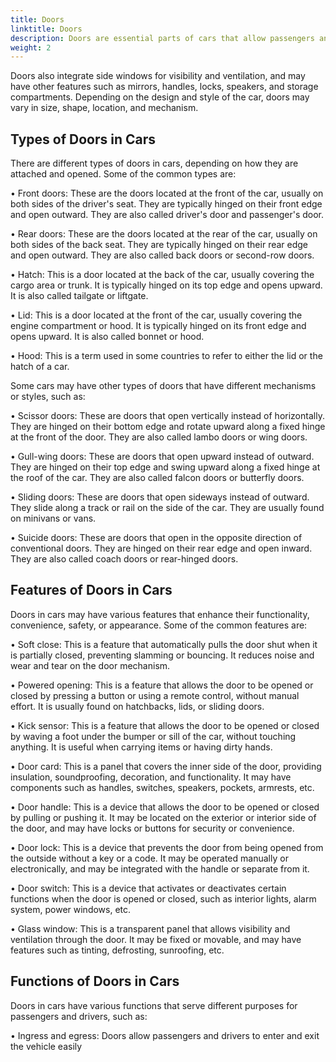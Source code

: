 ```yaml
---
title: Doors
linktitle: Doors
description: Doors are essential parts of cars that allow passengers and drivers to enter and exit the vehicle, as well as secure the interior from unauthorized access. 
weight: 2
---
```

<!-- markdownlint-disable MD033 -->

Doors also integrate side windows for visibility and ventilation, and may have other features such as mirrors, handles, locks, speakers, and storage compartments. Depending on the design and style of the car, doors may vary in size, shape, location, and mechanism.

## Types of Doors in Cars

There are different types of doors in cars, depending on how they are attached and opened. Some of the common types are:

•  Front doors: These are the doors located at the front of the car, usually on both sides of the driver&apos;s seat. They are typically hinged on their front edge and open outward. They are also called driver&apos;s door and passenger&apos;s door.

•  Rear doors: These are the doors located at the rear of the car, usually on both sides of the back seat. They are typically hinged on their rear edge and open outward. They are also called back doors or second-row doors.

•  Hatch: This is a door located at the back of the car, usually covering the cargo area or trunk. It is typically hinged on its top edge and opens upward. It is also called tailgate or liftgate.

•  Lid: This is a door located at the front of the car, usually covering the engine compartment or hood. It is typically hinged on its front edge and opens upward. It is also called bonnet or hood.

•  Hood: This is a term used in some countries to refer to either the lid or the hatch of a car.


Some cars may have other types of doors that have different mechanisms or styles, such as:

•  Scissor doors: These are doors that open vertically instead of horizontally. They are hinged on their bottom edge and rotate upward along a fixed hinge at the front of the door. They are also called lambo doors or wing doors.

•  Gull-wing doors: These are doors that open upward instead of outward. They are hinged on their top edge and swing upward along a fixed hinge at the roof of the car. They are also called falcon doors or butterfly doors.

•  Sliding doors: These are doors that open sideways instead of outward. They slide along a track or rail on the side of the car. They are usually found on minivans or vans.

•  Suicide doors: These are doors that open in the opposite direction of conventional doors. They are hinged on their rear edge and open inward. They are also called coach doors or rear-hinged doors.


## Features of Doors in Cars

Doors in cars may have various features that enhance their functionality, convenience, safety, or appearance. Some of the common features are:

•  Soft close: This is a feature that automatically pulls the door shut when it is partially closed, preventing slamming or bouncing. It reduces noise and wear and tear on the door mechanism.

•  Powered opening: This is a feature that allows the door to be opened or closed by pressing a button or using a remote control, without manual effort. It is usually found on hatchbacks, lids, or sliding doors.

•  Kick sensor: This is a feature that allows the door to be opened or closed by waving a foot under the bumper or sill of the car, without touching anything. It is useful when carrying items or having dirty hands.

•  Door card: This is a panel that covers the inner side of the door, providing insulation, soundproofing, decoration, and functionality. It may have components such as handles, switches, speakers, pockets, armrests, etc.

•  Door handle: This is a device that allows the door to be opened or closed by pulling or pushing it. It may be located on the exterior or interior side of the door, and may have locks or buttons for security or convenience.

•  Door lock: This is a device that prevents the door from being opened from the outside without a key or a code. It may be operated manually or electronically, and may be integrated with the handle or separate from it.

•  Door switch: This is a device that activates or deactivates certain functions when the door is opened or closed, such as interior lights, alarm system, power windows, etc.

•  Glass window: This is a transparent panel that allows visibility and ventilation through the door. It may be fixed or movable, and may have features such as tinting, defrosting, sunroofing, etc.

## Functions of Doors in Cars

Doors in cars have various functions that serve different purposes for passengers and drivers, such as:

•  Ingress and egress: Doors allow passengers and drivers to enter and exit the vehicle easily